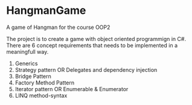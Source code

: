 # HangmanGame
A game of Hangman for the course OOP2

The project is to create a game with object oriented programmign in C#.
There are 6 concept requirements that needs to be implemented in a meaningfull way.
1. Generics
2. Strategy pattern OR Delegates and dependency injection
3. Bridge Pattern
4. Factory Method Pattern
5. Iterator pattern OR Enumerable & Enumerator
6. LINQ method-syntax
